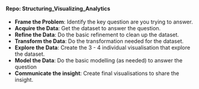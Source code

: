 #### Repo: Structuring_Visualizing_Analytics 
- **Frame the Problem**: Identify the key question are you trying to answer.
- **Acquire the Data**: Get the dataset to answer the question.
- **Refine the Data**: Do the basic refinement to clean up the dataset.
- **Transform the Data**: Do the transformation needed for the dataset.
- **Explore the Data**: Create the 3 - 4 individual visualisation that explore the dataset.
- **Model the Data**: Do the basic modelling (as needed) to answer the question
- **Communicate the insight**: Create final visualisations to share the insight.
